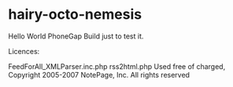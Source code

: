 hairy-octo-nemesis
==================

Hello World PhoneGap Build just to test it.


Licences:

FeedForAll_XMLParser.inc.php
rss2html.php
Used free of charged, Copyright 2005-2007 NotePage, Inc. All rights reserved

